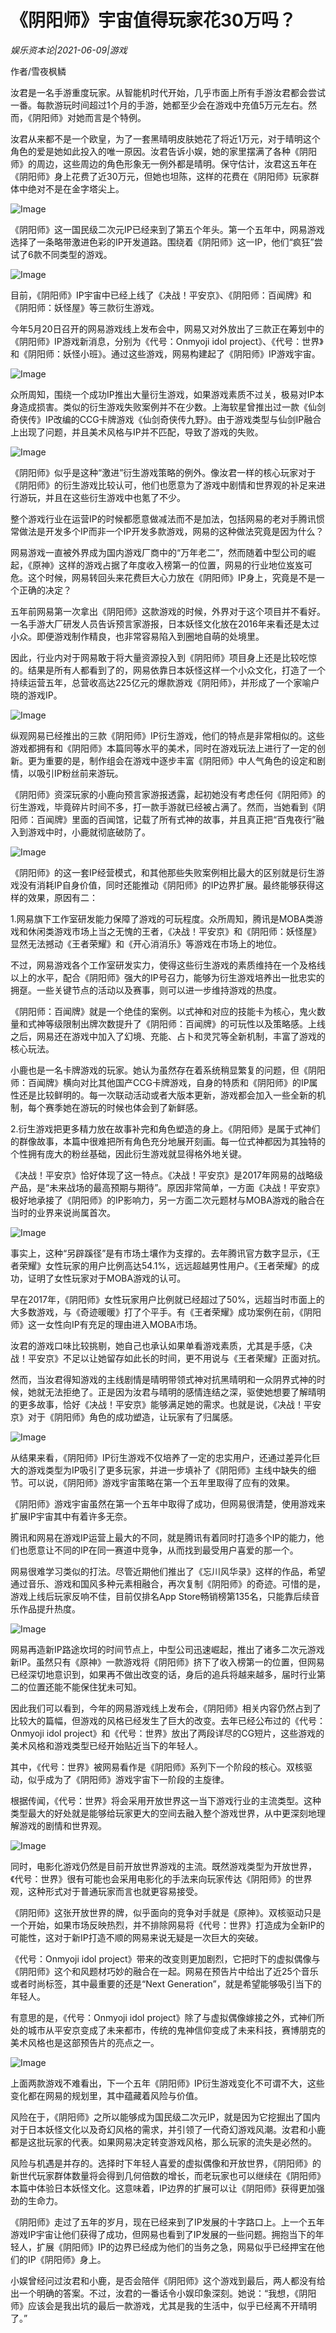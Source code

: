 # 《阴阳师》宇宙值得玩家花30万吗？

*娱乐资本论|2021-06-09|游戏*

作者/雪夜枫鳞

汝君是一名手游重度玩家。从智能机时代开始，几乎市面上所有手游汝君都会尝试一番。每款游玩时间超过1个月的手游，她都至少会在游戏中充值5万元左右。然而，《阴阳师》对她而言是个特例。

汝君从来都不是一个欧皇，为了一套黑晴明皮肤她花了将近1万元，对于晴明这个角色的爱是她如此投入的唯一原因。汝君告诉小娱，她的家里摆满了各种《阴阳师》的周边，这些周边的角色形象无一例外都是晴明。保守估计，汝君这五年在《阴阳师》身上花费了近30万元，但她也坦陈，这样的花费在《阴阳师》玩家群体中绝对不是在金字塔尖上。

![Image](https://inews.gtimg.com/newsapp_bt/0/13631028500/641)

《阴阳师》这一国民级二次元IP已经来到了第五个年头。第一个五年中，网易游戏选择了一条略带激进色彩的IP开发道路。围绕着《阴阳师》这一IP，他们“疯狂”尝试了6款不同类型的游戏。

![Image](https://inews.gtimg.com/newsapp_bt/0/13631028506/641)

目前，《阴阳师》IP宇宙中已经上线了《决战！平安京》、《阴阳师：百闻牌》和《阴阳师：妖怪屋》等三款衍生游戏。

今年5月20日召开的网易游戏线上发布会中，网易又对外放出了三款正在筹划中的《阴阳师》IP游戏新消息，分别为《代号：Onmyoji idol project》、《代号：世界》和《阴阳师：妖怪小班》。通过这些游戏，网易构建起了《阴阳师》IP游戏宇宙。

![Image](https://inews.gtimg.com/newsapp_bt/0/13631028491/641)

众所周知，围绕一个成功IP推出大量衍生游戏，如果游戏素质不过关，极易对IP本身造成损害。类似的衍生游戏失败案例并不在少数。上海软星曾推出过一款《仙剑奇侠传》IP改编的CCG卡牌游戏《仙剑奇侠传九野》。由于游戏类型与仙剑IP融合上出现了问题，并且美术风格与IP并不匹配，导致了游戏的失败。

![Image](https://inews.gtimg.com/newsapp_bt/0/13631028495/641)

《阴阳师》似乎是这种“激进”衍生游戏策略的例外。像汝君一样的核心玩家对于《阴阳师》的衍生游戏比较认可，他们也愿意为了游戏中剧情和世界观的补足来进行游玩，并且在这些衍生游戏中也氪了不少。

整个游戏行业在运营IP的时候都愿意做减法而不是加法，包括网易的老对手腾讯惯常做法是开发多个IP而非一个IP开发多款游戏，网易的这种做法究竟是因为什么？

网易游戏一直被外界成为国内游戏厂商中的“万年老二”，然而随着中型公司的崛起，《原神》这样的游戏占据了年度收入榜第一的位置，网易的行业地位岌岌可危。这个时候，网易转回头来花费巨大心力放在《阴阳师》IP身上，究竟是不是一个正确的决定？

五年前网易第一次拿出《阴阳师》这款游戏的时候，外界对于这个项目并不看好。一名手游大厂研发人员告诉预言家游报，日本妖怪文化放在2016年来看还是太过小众。即便游戏制作精良，也非常容易陷入到圈地自萌的处境里。

因此，行业内对于网易敢于将大量资源投入到《阴阳师》项目身上还是比较吃惊的。结果是所有人都看到了的，网易依靠日本妖怪这样一个小众文化，打造了一个持续运营五年，总营收高达225亿元的爆款游戏《阴阳师》，并形成了一个家喻户晓的游戏IP。

![Image](https://inews.gtimg.com/newsapp_bt/0/13631028494/641)

纵观网易已经推出的三款《阴阳师》IP衍生游戏，他们的特点是非常相似的。这些游戏都拥有和《阴阳师》本篇同等水平的美术，同时在游戏玩法上进行了一定的创新。更为重要的是，制作组会在游戏中逐步丰富《阴阳师》中人气角色的设定和剧情，以吸引IP粉丝前来游玩。

《阴阳师》资深玩家的小鹿向预言家游报透露，起初她没有考虑任何《阴阳师》的衍生游戏，毕竟碎片时间不多，打一款手游就已经被占满了。然而，当她看到《阴阳师：百闻牌》里面的百闻馆，记载了所有式神的故事，并且真正把“百鬼夜行”融入到游戏中时，小鹿就彻底破防了。

![Image](https://inews.gtimg.com/newsapp_bt/0/13631028523/641)

《阴阳师》的这一套IP经营模式，和其他那些失败案例相比最大的区别就是衍生游戏没有消耗IP自身价值，同时还能推动《阴阳师》的IP边界扩展。最终能够获得这样的效果，原因有二：

1.网易旗下工作室研发能力保障了游戏的可玩程度。众所周知，腾讯是MOBA类游戏和休闲类游戏市场上当之无愧的王者，《决战！平安京》和《阴阳师：妖怪屋》显然无法撼动《王者荣耀》和《开心消消乐》等游戏在市场上的地位。

不过，网易游戏各个工作室研发实力，使得这些衍生游戏的素质维持在一个及格线以上的水平，配合《阴阳师》强大的IP号召力，能够为衍生游戏培养出一批忠实的拥趸。一些关键节点的活动以及赛事，则可以进一步维持游戏的热度。

《阴阳师：百闻牌》就是一个绝佳的案例。以式神和对应的技能卡为核心，鬼火数量和式神等级限制出牌次数提升了《阴阳师：百闻牌》的可玩性以及策略感。上线之后，网易还在游戏中加入了幻境、充能、占卜和灵咒等全新机制，丰富了游戏的核心玩法。

小鹿也是一名卡牌游戏的玩家。她认为虽然存在着系统稍显繁复的问题，但《阴阳师：百闻牌》横向对比其他国产CCG卡牌游戏，自身的特质和《阴阳师》的IP属性还是比较鲜明的。每一次联动活动或者大版本更新，游戏都会加入一些全新的机制，每个赛季她在游玩的时候也体会到了新鲜感。

2.衍生游戏把更多精力放在故事补完和角色塑造的身上。《阴阳师》是属于式神们的群像故事，本篇中很难把所有角色充分地展开刻画。每一位式神都因为其独特的个性拥有庞大的粉丝基础，因此衍生游戏就显得格外地关键。

《决战！平安京》恰好体现了这一特点。《决战！平安京》是2017年网易的战略级产品，是“未来战场的最高预期与期待”。原因非常简单，一方面《决战！平安京》极好地承接了《阴阳师》的IP影响力，另一方面二次元题材与MOBA游戏的融合在当时的业界来说尚属首次。

![Image](https://inews.gtimg.com/newsapp_bt/0/13631028518/641)

事实上，这种“另辟蹊径”是有市场土壤作为支撑的。去年腾讯官方数字显示，《王者荣耀》女性玩家的用户比例高达54.1%，远远超越男性用户。《王者荣耀》的成功，证明了女性玩家对于MOBA游戏的认可。

早在2017年，《阴阳师》女性玩家用户比例就已经超过了50%，远超当时市面上的大多数游戏，与《奇迹暖暖》打了个平手。有《王者荣耀》成功案例在前，《阴阳师》这一女性向IP有充足的理由进入MOBA市场。

汝君的游戏口味比较挑剔，她自己也承认如果单看游戏素质，尤其是手感，《决战！平安京》不足以让她留存如此长的时间，更不用说与《王者荣耀》正面对抗。

然而，当汝君得知游戏的主线剧情是晴明带领式神对抗黑晴明和一众阴界式神的时候，她就无法拒绝了。正是因为汝君与晴明的感情连结之深，驱使她想要了解晴明的更多故事，恰好《决战！平安京》能够满足她的需求。也就是说，《决战！平安京》对于《阴阳师》角色的成功塑造，让玩家有了归属感。

![Image](https://inews.gtimg.com/newsapp_bt/0/13631028498/641)

从结果来看，《阴阳师》IP衍生游戏不仅培养了一定的忠实用户，还通过差异化巨大的游戏类型为IP吸引了更多玩家，并进一步填补了《阴阳师》主线中缺失的细节。可以说，《阴阳师》游戏宇宙策略在第一个五年里取得了应有的效果。

《阴阳师》游戏宇宙虽然在第一个五年中取得了成功，但网易很清楚，使用游戏来扩展IP宇宙其中有着许多无奈。

腾讯和网易在游戏IP运营上最大的不同，就是腾讯有着同时打造多个IP的能力，他们也愿意让不同的IP在同一赛道中竞争，从而找到最受用户喜爱的那一个。

网易很难学习类似的打法。尽管近期他们推出了《忘川风华录》这样的作品，希望通过音乐、游戏和国风多种元素相融合，再次复制《阴阳师》的奇迹。可惜的是，游戏上线后玩家反响不佳，目前仅排名App Store畅销榜第135名，只能靠后续音乐作品提升热度。

![Image](https://inews.gtimg.com/newsapp_bt/0/13631028534/641)

网易再造新IP路途坎坷的时间节点上，中型公司迅速崛起，推出了诸多二次元游戏新IP。虽然只有《原神》一款游戏将《阴阳师》挤下了收入榜第一的位置，但网易已经深切地意识到，如果再不做出改变的话，身后的追兵将越来越多，届时行业第二的位置还能不能保住犹未可知。

因此我们可以看到，今年的网易游戏线上发布会，《阴阳师》相关内容仍然占到了比较大的篇幅，但游戏的风格已经发生了巨大的改变。去年已经公布过的《代号：Onmyoji idol project》和《代号：世界》放出了两段详尽的CG短片，这些游戏的美术风格和游戏类型已经开始贴近当下的年轻人。

其中，《代号：世界》被网易看作是《阴阳师》系列下一个阶段的核心。双核驱动，似乎成为了《阴阳师》游戏宇宙下一阶段的主旋律。

根据传闻，《代号：世界》将会采用开放世界这一当下游戏行业的主流类型。这种类型最大的好处就是能够给玩家更大的空间去融入整个游戏世界，从中更深刻地理解游戏的剧情和世界观。

![Image](https://inews.gtimg.com/newsapp_bt/0/13631028487/641)

同时，电影化游戏仍然是目前开放世界游戏的主流。既然游戏类型为开放世界，《代号：世界》很有可能也会采用电影化的手法来向玩家传达《阴阳师》的世界观，这种形式对于普通玩家而言也就更容易接受。

《阴阳师》这张开放世界的牌，似乎面向的竞争对手就是《原神》。双核驱动只是一个开始，如果市场反映热烈，并不排除网易将《代号：世界》打造成为全新IP的可能性，这对于新IP打造不顺的网易来说无疑是一次巨大的突破。

《代号：Onmyoji idol project》带来的改变则更加剧烈，它把时下的虚拟偶像与《阴阳师》这个和风题材巧妙的融合在一起。网易在预告片中给出了近25个音乐或者时尚标签，其中最重要的还是“Next Generation”，就是希望能够吸引当下的年轻人。

有意思的是，《代号：Onmyoji idol project》除了与虚拟偶像嫁接之外，式神们所处的城市从平安京变成了未来都市，传统的鬼神信仰变成了未来科技，赛博朋克的美术风格也是这部预告片的亮点之一。

![Image](https://inews.gtimg.com/newsapp_bt/0/13631028513/641)

上面两款游戏不难看出，下一个五年《阴阳师》IP衍生游戏变化不可谓不大，这些变化都在网易的规划里，其中蕴藏着风险与价值。

风险在于，《阴阳师》之所以能够成为国民级二次元IP，就是因为它挖掘出了国内对于日本妖怪文化以及奇幻风格的需求，并引领了一代奇幻游戏风潮。汝君和小鹿都是这批玩家的代表。如果网易决定转变游戏风格，那么玩家的流失是必然的。

风险与机遇是并存的。选择时下年轻人喜爱的虚拟偶像和开放世界，《阴阳师》的新世代玩家群体数量将会得到几何倍数的增长，而老玩家也可以继续在《阴阳师》本篇中体验日本妖怪文化。这意味着，IP边界的扩展可以让《阴阳师》获得更加强劲的生命力。

《阴阳师》走过了五年的岁月，现在已经来到了IP发展的十字路口上。上一个五年游戏IP宇宙让他们获得了成功，但网易也看到了IP发展的一些问题。拥抱当下的年轻人，扩展《阴阳师》IP的边界已经成为他们的当务之急，网易似乎已经押宝在他们的IP《阴阳师》身上。

小娱曾经问过汝君和小鹿，是否会陪伴《阴阳师》这个游戏到最后，两人都没有给出一个明确的答案。不过，汝君的一番话令小娱印象深刻。她说：“我想，《阴阳师》应该会是我出坑的最后一款游戏，尤其是我的生活中，似乎已经离不开晴明了。”


